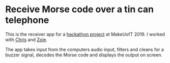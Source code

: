 # Receive Morse code over a tin can telephone

This is the receiver app for a [hackathon project](https://devpost.com/software/conecting-the-unconnected) at MakeUofT 2019. I worked with [Chris](https://github.com/ChristopherAlexiev) and [Zoie](https://github.com/orangeygeek).

The app takes input from the computers audio input, filters and cleans for a buzzer signal, decodes the Morse code and displays the output on screen.



